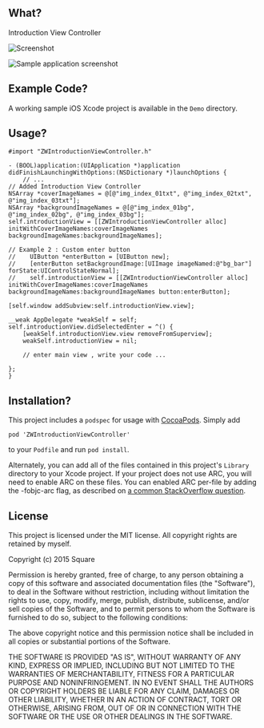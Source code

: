 What?
-----
Introduction View Controller

![Screenshot](https://github.com/squarezw/ZWIntroductionViewController/master/screenshot.gif)

![Sample application screenshot](https://github.com/squarezw/ZWIntroductionViewController/master/screenshot.png "Screenshot of sample application on iPhone")

Example Code?
-------------

A working sample iOS Xcode project is available in the `Demo` directory.

Usage?
----

    #import "ZWIntroductionViewController.h"
    
    - (BOOL)application:(UIApplication *)application didFinishLaunchingWithOptions:(NSDictionary *)launchOptions {
        // ... 
    // Added Introduction View Controller
    NSArray *coverImageNames = @[@"img_index_01txt", @"img_index_02txt", @"img_index_03txt"];
    NSArray *backgroundImageNames = @[@"img_index_01bg", @"img_index_02bg", @"img_index_03bg"];
    self.introductionView = [[ZWIntroductionViewController alloc] initWithCoverImageNames:coverImageNames backgroundImageNames:backgroundImageNames];
    
    // Example 2 : Custom enter button
    //    UIButton *enterButton = [UIButton new];
    //    [enterButton setBackgroundImage:[UIImage imageNamed:@"bg_bar"] forState:UIControlStateNormal];
    //    self.introductionView = [[ZWIntroductionViewController alloc] initWithCoverImageNames:coverImageNames backgroundImageNames:backgroundImageNames button:enterButton];
    
    [self.window addSubview:self.introductionView.view];
    
    __weak AppDelegate *weakSelf = self;
    self.introductionView.didSelectedEnter = ^() {
        [weakSelf.introductionView.view removeFromSuperview];
        weakSelf.introductionView = nil;

        // enter main view , write your code ...
        
    };
    }



Installation?
-------------

This project includes a `podspec` for usage with [CocoaPods](http://http://cocoapods.org/). Simply add

    pod 'ZWIntroductionViewController'

to your `Podfile` and run `pod install`.

Alternately, you can add all of the files contained in this project's `Library` directory to your Xcode project. If your project does not use ARC, you will need to enable ARC on these files. You can enabled ARC per-file by adding the -fobjc-arc flag, as described on [a common StackOverflow question](http://stackoverflow.com/questions/6646052/how-can-i-disable-arc-for-a-single-file-in-a-project).

License
-------

This project is licensed under the MIT license. All copyright rights are retained by myself.

Copyright (c) 2015 Square

Permission is hereby granted, free of charge, to any person obtaining a copy
of this software and associated documentation files (the "Software"), to deal
in the Software without restriction, including without limitation the rights
to use, copy, modify, merge, publish, distribute, sublicense, and/or sell
copies of the Software, and to permit persons to whom the Software is
furnished to do so, subject to the following conditions:

The above copyright notice and this permission notice shall be included in
all copies or substantial portions of the Software.

THE SOFTWARE IS PROVIDED "AS IS", WITHOUT WARRANTY OF ANY KIND, EXPRESS OR
IMPLIED, INCLUDING BUT NOT LIMITED TO THE WARRANTIES OF MERCHANTABILITY,
FITNESS FOR A PARTICULAR PURPOSE AND NONINFRINGEMENT. IN NO EVENT SHALL THE
AUTHORS OR COPYRIGHT HOLDERS BE LIABLE FOR ANY CLAIM, DAMAGES OR OTHER
LIABILITY, WHETHER IN AN ACTION OF CONTRACT, TORT OR OTHERWISE, ARISING FROM,
OUT OF OR IN CONNECTION WITH THE SOFTWARE OR THE USE OR OTHER DEALINGS IN
THE SOFTWARE.
